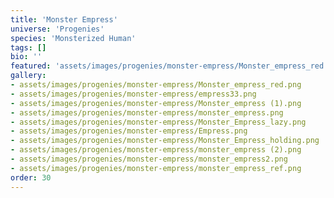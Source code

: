 ```yaml
---
title: 'Monster Empress'
universe: 'Progenies'
species: 'Monsterized Human'
tags: []
bio: ''
featured: 'assets/images/progenies/monster-empress/Monster_empress_red.png'
gallery:
- assets/images/progenies/monster-empress/Monster_empress_red.png
- assets/images/progenies/monster-empress/empress33.png
- assets/images/progenies/monster-empress/Monster_empress (1).png
- assets/images/progenies/monster-empress/monster_empress.png
- assets/images/progenies/monster-empress/Monster_Empress_lazy.png
- assets/images/progenies/monster-empress/Empress.png
- assets/images/progenies/monster-empress/Monster_Empress_holding.png
- assets/images/progenies/monster-empress/monster_empress (2).png
- assets/images/progenies/monster-empress/monster_empress2.png
- assets/images/progenies/monster-empress/monster_empress_ref.png
order: 30
---
```

